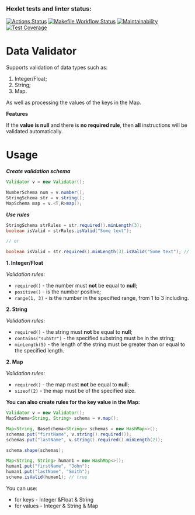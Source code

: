 ### Hexlet tests and linter status:
[![Actions Status](https://github.com/zoyart/java-project-78/actions/workflows/hexlet-check.yml/badge.svg)](https://github.com/zoyart/java-project-78/actions) [![Makefile Workflow Status](https://github.com/zoyart/java-project-78/actions/workflows/makefile.yml/badge.svg)](https://github.com/zoyart/java-project-78/actions/workflows/makefile.yml) [![Maintainability](https://api.codeclimate.com/v1/badges/b4f1803ce8698df6a1a2/maintainability)](https://codeclimate.com/github/zoyart/java-project-78/maintainability) [![Test Coverage](https://api.codeclimate.com/v1/badges/b4f1803ce8698df6a1a2/test_coverage)](https://codeclimate.com/github/zoyart/java-project-78/test_coverage)

# Data  Validator
Supports  validation of data  types  such  as:
1. Integer/Float;
2. String;
3. Map.

As  well  as  processing the values of the  keys  in the Map.

**Features**

If the **value is null** and there is **no required rule**, then **all** instructions will be validated automatically.
# Usage
***Create validation schema***
```java
Validator v = new Validator();

NumberSchema num = v.number();
StringSchema str = v.string();
MapSchema map = v.<T,R>map();
```
***Use rules***
```java
StringSchema strRules = str.required().minLength(3);  
boolean isValid = strRules.isValid("Some text");

// or 

boolean isValid = str.required().minLength(3).isValid("Some text"); // true
```
**1. Integer/Float**

*Validation  rules:*
* ```required()``` - the number must  **not**  be  equal to **null**;
* ```positive()``` - is the number positive;
* ```range(1, 3)``` - is the number in the specified range, from  1  to  3  including.

**2. String**

*Validation rules:*
* ```required()``` - the string must  **not**  be  equal to **null**;
* ```contains("subStr")``` - the specified substring must be in the string;
* ```minLength(5)``` - the length of the string  must  be  greater than or  equal to the specified length.

**2. Map**

*Validation rules:*
* ```required()``` - the map must  **not**  be  equal to **null**;
* ```sizeof(2)``` - the map must be of the specified size.

**You  can also create  rules  for the key  value  in the Map:**
  ```java
Validator v = new Validator();  
MapSchema<String, String> schema = v.map();  
  
Map<String, BaseSchema<String>> schemas = new HashMap<>();  
schemas.put("firstName", v.string().required());  
schemas.put("lastName", v.string().required().minLength(2));  
  
schema.shape(schemas);  
  
Map<String, String> human1 = new HashMap<>();  
human1.put("firstName", "John");  
human1.put("lastName", "Smith");  
schema.isValid(human1); // true
```
You can use:
* for keys - Integer &Float & String
* for values -  Integer & String & Map
  
  
  

